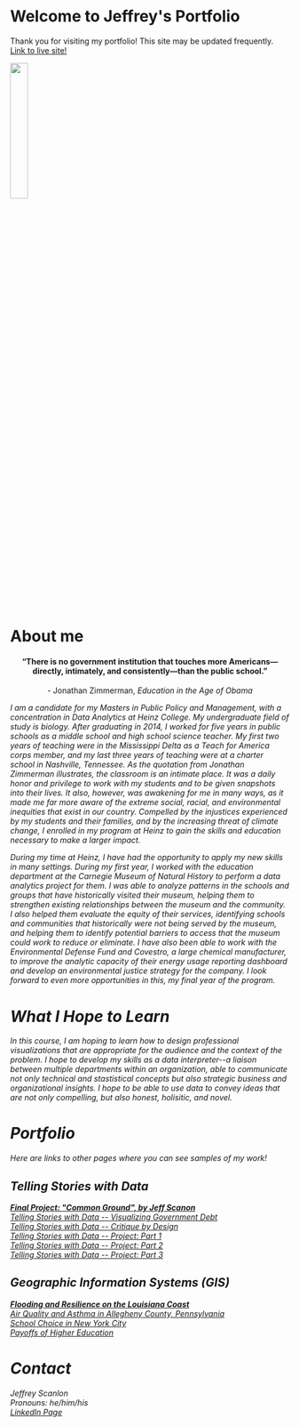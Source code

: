# Welcome to Jeffrey's Portfolio

Thank you for visiting my portfolio! This site may be updated frequently.\
[Link to live site!](https://jeffreyscanlon.github.io/Portfolio/)

<img src="https://user-images.githubusercontent.com/70919897/106027214-adaca380-6098-11eb-9adc-60f684e9ab86.jpg" width="25%" height="25%">

# About me

<h4 align="center"> “There is no government institution that touches more Americans—directly, intimately, and consistently—than the public school.” </h4>
<p align="center"> - Jonathan Zimmerman, <i> Education in the Age of Obama <i> </b>

I am a candidate for my Masters in Public Policy and Management, with a concentration in Data Analytics at Heinz College. My undergraduate field of study is biology. After graduating in 2014, I worked for five years in public schools as a middle school and high school science teacher. My first two years of teaching were in the Mississippi Delta as a Teach for America corps member, and my last three years of teaching were at a charter school in Nashville, Tennessee. As the quotation from Jonathan Zimmerman illustrates, the classroom is an intimate place. It was a daily honor and privilege to work with my students and to be given snapshots into their lives. It also, however, was awakening for me in many ways, as it made me far more aware of the extreme social, racial, and environmental inequities that exist in our country. Compelled by the injustices experienced by my students and their families, and by the increasing threat of climate change, I enrolled in my program at Heinz to gain the skills and education necessary to make a larger impact.

During my time at Heinz, I have had the opportunity to apply my new skills in many settings. During my first year, I worked with the education department at the Carnegie Museum of Natural History to perform a data analytics project for them. I was able to analyze patterns in the schools and groups that have historically visited their museum, helping them to strengthen existing relationships between the museum and the community. I also helped them evaluate the equity of their services, identifying schools and communities that historically were not being served by the museum, and helping them to identify potential barriers to access that the museum could work to reduce or eliminate. I have also been able to work with the Environmental Defense Fund and Covestro, a large chemical manufacturer, to improve the analytic capacity of their energy usage reporting dashboard and develop an environmental justice strategy for the company. I look forward to even more opportunities in this, my final year of the program.

# What I Hope to Learn
In this course, I am hoping to learn how to design professional visualizations that are appropriate for the audience and the context of the problem. I hope to develop my skills as a data interpreter--a liaison between multiple departments within an organization, able to communicate not only technical and stastistical concepts but also strategic business and organizational insights. I hope to be able to use data to convey ideas that are not only compelling, but also honest, holisitic, and novel.

# Portfolio
Here are links to other pages where you can see samples of my work!


## Telling Stories with Data
**[Final Project: "Common Ground", by Jeff Scanon](https://carnegiemellon.shorthandstories.com/common-ground/index.html)**\
[Telling Stories with Data -- Visualizing Government Debt](govdebt.md)\
[Telling Stories with Data -- Critique by Design](ReDesign.md)\
[Telling Stories with Data -- Project: Part 1](ProjP1.md)\
[Telling Stories with Data -- Project: Part 2](ProjP2.md)\
[Telling Stories with Data -- Project: Part 3](ProjP3.md)


## Geographic Information Systems (GIS)
**[Flooding and Resilience on the Louisiana Coast](https://arcg.is/KSajO)**\
[Air Quality and Asthma in Allegheny County, Pennsylvania](https://arcg.is/1W4iXm)\
[School Choice in New York City](https://arcg.is/0SDbWS)\
[Payoffs of Higher Education](https://arcg.is/1CzqqL)


# Contact
Jeffrey Scanlon\
Pronouns: he/him/his\
[LinkedIn Page](https://www.linkedin.com/in/jeff-scanlon3/)
